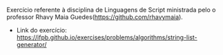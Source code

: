 Exercício referente à disciplina de Linguagens de Script ministrada pelo o professor Rhavy Maia Guedes(https://github.com/rhavymaia).

- Link do exercício: https://ifpb.github.io/exercises/problems/algorithms/string-list-generator/